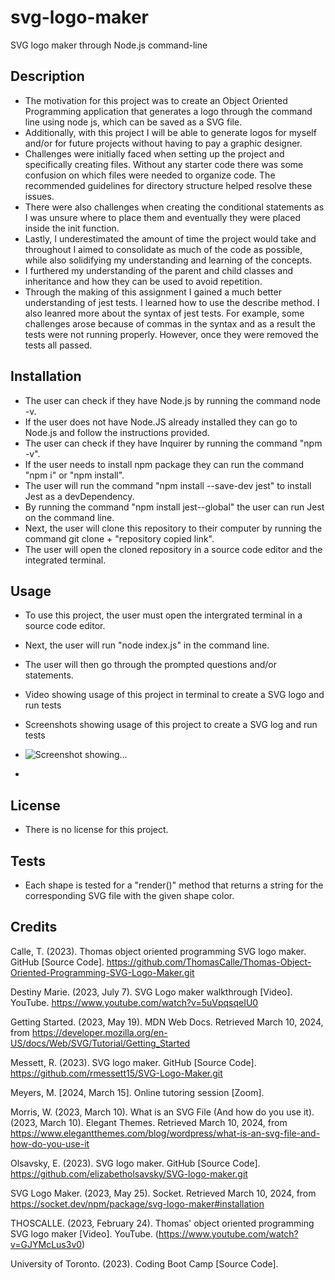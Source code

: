 # svg-logo-maker
SVG logo maker through Node.js command-line 

## Description
- The motivation for this project was to create an Object Oriented Programming application that generates a logo through the command line using node js, which can be saved as a SVG file. 
- Additionally, with this project I will be able to generate logos for myself and/or for future projects without having to pay a graphic designer.
- Challenges were initially faced when setting up the project and specifically creating files. Without any starter code there was some confusion on which files were needed to organize code. The recommended guidelines for directory structure helped resolve these issues.
- There were also challenges when creating the conditional statements as I was unsure where to place them and eventually they were placed inside the init function. 
- Lastly, I underestimated the amount of time the project would take and throughout I aimed to consolidate as much of the code as possible, while also solidifying my understanding and learning of the concepts.  
- I furthered my understanding of the parent and child classes and inheritance and how they can be used to avoid repetition. 
- Through the making of this assignment I gained a much better understanding of jest tests. I learned how to use the describe method. I also leanred more about the syntax of jest tests. For example, some challenges arose because of commas in the syntax and as a result the tests were not running properly. However, once they were removed the tests all passed. 

## Installation
- The user can check if they have Node.js by running the command node -v.
- If the user does not have Node.JS already installed they can go to Node.js and follow the instructions provided.
- The user can check if they have Inquirer by running the command "npm -v".
- If the user needs to install npm package they can run the command "npm i" or "npm install".
- The user will run the command "npm install --save-dev jest" to install Jest as a devDependency.
- By running the command "npm install jest--global" the user can run Jest on the command line. 
- Next, the user will clone this repository to their computer by running the command git clone + "repository copied link".
- The user will open the cloned repository in a source code editor and the integrated terminal. 

## Usage
- To use this project, the user must open the intergrated terminal in a source code editor.
- Next, the user will run "node index.js" in the command line.
- The user will then go through the prompted questions and/or statements. 
- Video showing usage of this project in terminal to create a SVG logo and run tests 

- Screenshots showing usage of this project to create a SVG log and run tests 

- ![Screenshot showing...](./images)
- 

## License 
- There is no license for this project. 

## Tests
- Each shape is tested for a "render()" method that returns a string for the corresponding SVG file with the given shape color. 

## Credits

Calle, T. (2023). Thomas object oriented programming SVG logo maker. GitHub [Source Code]. https://github.com/ThomasCalle/Thomas-Object-Oriented-Programming-SVG-Logo-Maker.git

Destiny Marie. (2023, July 7). SVG Logo maker walkthrough [Video]. YouTube. https://www.youtube.com/watch?v=5uVpqsqeIU0 

Getting Started. (2023, May 19). MDN Web Docs. Retrieved March 10, 2024, from https://developer.mozilla.org/en-US/docs/Web/SVG/Tutorial/Getting_Started

Messett, R. (2023). SVG logo maker. GitHub [Source Code]. https://github.com/rmessett15/SVG-Logo-Maker.git 

Meyers, M. [2024, March 15]. Online tutoring session [Zoom]. 

Morris, W. (2023, March 10). What is an SVG File (And how do you use it). (2023, March 10). Elegant Themes. Retrieved March 10, 2024, from https://www.elegantthemes.com/blog/wordpress/what-is-an-svg-file-and-how-do-you-use-it

Olsavsky, E. (2023). SVG logo maker. GitHub [Source Code]. https://github.com/elizabetholsavsky/SVG-logo-maker.git

SVG Logo Maker. (2023, May 25). Socket. Retrieved March 10, 2024, from https://socket.dev/npm/package/svg-logo-maker#installation

THOSCALLE. (2023, February 24). Thomas' object oriented programming SVG logo maker [Video]. YouTube. (https://www.youtube.com/watch?v=GJYMcLus3v0)

University of Toronto. (2023). Coding Boot Camp [Source Code]. 




